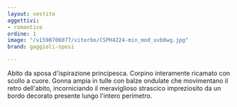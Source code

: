 ```yaml
---
layout: vestito
aggettivi:
- romantico
ordine: 1
image: "/v1598706077/viterbo/CSPH4224-min_mod_uvb8wg.jpg"
brand: gaggioli-sposi

---
```

Abito da sposa d'ispirazione principesca. Corpino interamente ricamato con scollo a cuore. Gonna ampia in tulle con balze ondulate che movimentano il retro dell'abito, incorniciando il meraviglioso strascico impreziosito da un bordo decorato presente lungo l'intero perimetro.